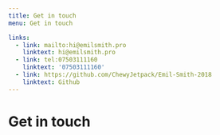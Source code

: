 ```yaml
---
title: Get in touch
menu: Get in touch

links:
  - link: mailto:hi@emilsmith.pro
    linktext: hi@emilsmith.pro
  - link: tel:07503111160
    linktext: '07503111160'
  - link: https://github.com/ChewyJetpack/Emil-Smith-2018
    linktext: Github
---
```


# Get in touch
